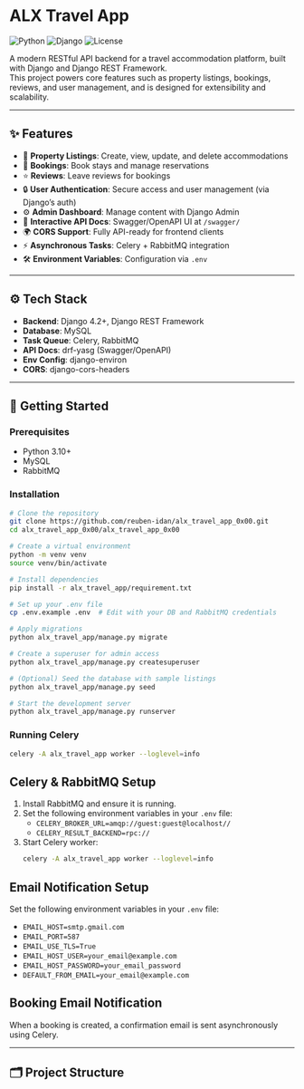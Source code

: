 # ALX Travel App

![Python](https://img.shields.io/badge/python-3.10%2B-blue.svg)
![Django](https://img.shields.io/badge/django-4.2%2B-green.svg)
![License](https://img.shields.io/badge/license-BSD--3--Clause-blue.svg)

A modern RESTful API backend for a travel accommodation platform, built with Django and Django REST Framework.  
This project powers core features such as property listings, bookings, reviews, and user management, and is designed for extensibility and scalability.

---

## ✨ Features

- 🏡 **Property Listings**: Create, view, update, and delete accommodations
- 📅 **Bookings**: Book stays and manage reservations
- ⭐ **Reviews**: Leave reviews for bookings
- 🔒 **User Authentication**: Secure access and user management (via Django’s auth)
- ⚙️ **Admin Dashboard**: Manage content with Django Admin
- 📖 **Interactive API Docs**: Swagger/OpenAPI UI at `/swagger/`
- 🌍 **CORS Support**: Fully API-ready for frontend clients
- ⚡ **Asynchronous Tasks**: Celery + RabbitMQ integration
- 🛠️ **Environment Variables**: Configuration via `.env`

---

## ⚙️ Tech Stack

- **Backend**: Django 4.2+, Django REST Framework
- **Database**: MySQL
- **Task Queue**: Celery, RabbitMQ
- **API Docs**: drf-yasg (Swagger/OpenAPI)
- **Env Config**: django-environ
- **CORS**: django-cors-headers

---

## 🚀 Getting Started

### Prerequisites

- Python 3.10+
- MySQL
- RabbitMQ

### Installation

```bash
# Clone the repository
git clone https://github.com/reuben-idan/alx_travel_app_0x00.git
cd alx_travel_app_0x00/alx_travel_app_0x00

# Create a virtual environment
python -m venv venv
source venv/bin/activate

# Install dependencies
pip install -r alx_travel_app/requirement.txt

# Set up your .env file
cp .env.example .env  # Edit with your DB and RabbitMQ credentials

# Apply migrations
python alx_travel_app/manage.py migrate

# Create a superuser for admin access
python alx_travel_app/manage.py createsuperuser

# (Optional) Seed the database with sample listings
python alx_travel_app/manage.py seed

# Start the development server
python alx_travel_app/manage.py runserver
```

### Running Celery

```bash
celery -A alx_travel_app worker --loglevel=info
```

## Celery & RabbitMQ Setup

1. Install RabbitMQ and ensure it is running.
2. Set the following environment variables in your `.env` file:
   - `CELERY_BROKER_URL=amqp://guest:guest@localhost//`
   - `CELERY_RESULT_BACKEND=rpc://`
3. Start Celery worker:
   ```bash
   celery -A alx_travel_app worker --loglevel=info
   ```

## Email Notification Setup

Set the following environment variables in your `.env` file:
- `EMAIL_HOST=smtp.gmail.com`
- `EMAIL_PORT=587`
- `EMAIL_USE_TLS=True`
- `EMAIL_HOST_USER=your_email@example.com`
- `EMAIL_HOST_PASSWORD=your_email_password`
- `DEFAULT_FROM_EMAIL=your_email@example.com`

## Booking Email Notification

When a booking is created, a confirmation email is sent asynchronously using Celery.

---

## 🗂️ Project Structure

```
